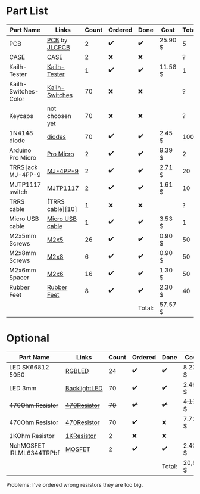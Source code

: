 # Part List

| Part Name            | Links                   | Count       | Ordered            | Done               | Cost        | TotalCount | Price/Board |
| -------------------- | ----------------------- | ----------- | ------------------ | ------------------ | ----------- | ---------- |  ---------- |
| PCB                  |[PCB][1] by [JLCPCB][1b] | 2           | :heavy_check_mark: | :heavy_check_mark: | 25.90 $     | 5          | 10.36 $     |
| CASE                 |[CASE][2]                | 2           | :x:                | :x:                |             | ?          | ?           |
| Kailh-Tester         |[Kailh-Tester][3]        | 1           | :heavy_check_mark: | :heavy_check_mark: | 11.58 $     | 1          | 0 $         |
| Kailh-Switches-Color |[Kailh-Switches][4]      | 70          | :x:                | :x:                |             | ?          | ?           |
| Keycaps              |not choosen yet          | 70          | :x:                | :x:                |             | ?          | ?           |
| 1N4148 diode         |[diodes][6]              | 70          | :heavy_check_mark: | :heavy_check_mark: | 2.45 $      | 100        | 1.72 $      |
| Arduino Pro Micro    |[Pro Micro][7]           | 2           | :heavy_check_mark: | :heavy_check_mark: | 9.39 $      | 2          | 9.39 $      |
| TRRS jack MJ-4PP-9   |[MJ-4PP-9][8]            | 2           | :heavy_check_mark: | :heavy_check_mark: | 2.71 $      | 20         | 0.27 $      |
| MJTP1117 switch      |[MJTP1117][9]            | 2           | :heavy_check_mark: | :heavy_check_mark: | 1.61 $      | 10         | 0.32 $      |
| TRRS cable           |[TRRS cable][10]         | 1           | :x:                | :x:                |             | ?          | ?           |
| Micro USB cable      |[Micro USB cable][11]    | 1           | :heavy_check_mark: | :heavy_check_mark: | 3.53 $      | 1          | 3.53 $      |
| M2x5mm Screws        |[M2x5][12]               | 26          | :heavy_check_mark: | :heavy_check_mark: | 0.90 $      | 50         | 0.47 $      |
| M2x8mm Screws        |[M2x8][12]               | 6           | :heavy_check_mark: | :heavy_check_mark: | 0.90 $      | 50         | 0.11 $      |
| M2x6mm Spacer        |[M2x6][13]               | 16          | :heavy_check_mark: | :heavy_check_mark: | 1.30 $      | 50         | 0.42 $      |
| Rubber Feet          |[Rubber Feet][14]        | 8           | :heavy_check_mark: | :heavy_check_mark: | 2.30 $      | 40         | 0.46 $      |
|                      |                         |             |                    | Total:             | 57.57 $     |            | 27,05 $     |

# Optional

| Part Name                | Links                | Count       | Ordered            | Done               | Cost        | TotalCount | Price/Board |
| ------------------------ | -------------------- | ----------- | ------------------ | ------------------ | ----------- | ---------- |  ---------- |
| LED SK66812 5050         |[RGBLED][15]          | 24          | :heavy_check_mark: | :heavy_check_mark: | 8.22 $      | 100        | 1.97 $      |
| LED 3mm                  |[BacklightLED][16]    | 70          | :heavy_check_mark: | :heavy_check_mark: | 2.46 $      | 100        | 1.72 $      |
|~~470Ohm Resistor~~       |~~[470Resistor][17]~~ | ~~70~~      |~~:heavy_check_mark:~~ | ~~:heavy_check_mark:~~ | ~~4.13 $~~ |      |             |
| 470Ohm Resistor          |[470Resistor][17b]    | 70          | :heavy_check_mark: | :x:                | 7.73 $      | 200        | 2.70        |
| 1KOhm Resistor           |[1KResistor][17]      | 2           | :x:                | :x:                |             | ?          | ?           |
| NchMOSFET IRLML6344TRPbf |[MOSFET][18]          | 2           | :heavy_check_mark: | :heavy_check_mark: | 2.40 $      | 20         | 0.24 $      |
|                          |                      |             |                    | Total:             | 20,81 $     |            | 6.63 $      |

Problems: I've ordered wrong resistors they are too big.


[1]:https://github.com/omkbd/ErgoDash/tree/master/PCB
[1b]:https://support.jlcpcb.com
[2]:https://github.com/omkbd/ErgoDash/tree/master/Case
[3]:https://de.aliexpress.com/item/33004266279.html
[4]:https://de.aliexpress.com/item/32879369291.html
[5]:https://needs_to_repleced.de
[6]:https://de.aliexpress.com/item/1934432186.html
[7]:https://de.aliexpress.com/item/1005001621886380.html
[8]:https://de.aliexpress.com/item/32368285821.html
[9]:https://de.aliexpress.com/item/1005001342833282.html
[11]:https://de.aliexpress.com/item/4000311331611.html
[12]:https://de.aliexpress.com/item/10000181324125.html
[13]:https://de.aliexpress.com/item/4000239735518.html
[14]:https://de.aliexpress.com/item/33030992785.html
[15]:https://de.aliexpress.com/item/32527626500.html
[16]:https://de.aliexpress.com/item/32281183062.html
[17]:https://de.aliexpress.com/item/1005002005031759.html
[17b]:https://www.amazon.de/gp/product/B00YW4DTRG/ref=ppx_yo_dt_b_asin_title_o00_s00
[18]:https://de.aliexpress.com/item/4001079662735.html
